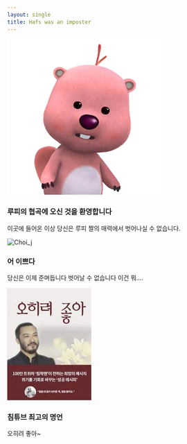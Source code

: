 ```yaml
---
layout: single
title: Hafs was an imposter
---
```

![lupy](/assets/images/lupy.png)
### 루피의 협곡에 오신 것을 환영합니다
이곳에 들어온 이상 당신은 루피 짤의 매력에서 벗어나실 수 없습니다.

![Choi_j][meme]

[meme]: https://m.post.naver.com/viewer/postView.nhn?volumeNo=31237885&memberNo=11461118&vType=VERTICAL#

### 어 이쁘다
당신은 이제 준며듭니다
벗어날 수 없습니다
이건 뭐....

[![5he_ryeo_Joa](/assets/images/5he_ryeo_Joa.jpg "오히려 좋아~")](https://www.google.com/url?sa=i&url=https%3A%2F%2Fblog.naver.com%2FPostView.nhn%3FblogId%3Dchoiyun9873%26logNo%3D222274703367%26parentCategoryNo%3D%26categoryNo%3D10%26viewDate%3D%26isShowPopularPosts%3Dfalse%26from%3DpostView&psig=AOvVaw2bo6sHUPf_G468rUUyaY4j&ust=1620365330458000&source=images&cd=vfe&ved=0CAIQjRxqFwoTCJDTu7KptPACFQAAAAAdAAAAABAJ)
### 침튜브 최고의 명언
오히려 좋아~
